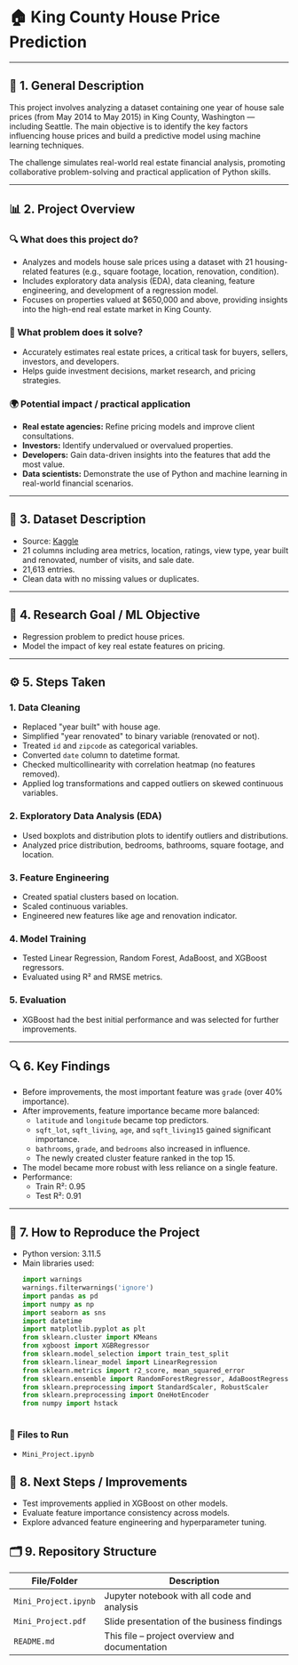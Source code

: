 # 🏠 King County House Price Prediction

---

## 📌 1. General Description

This project involves analyzing a dataset containing one year of house sale prices (from May 2014 to May 2015) in King County, Washington — including Seattle. The main objective is to identify the key factors influencing house prices and build a predictive model using machine learning techniques.

The challenge simulates real-world real estate financial analysis, promoting collaborative problem-solving and practical application of Python skills.

---

## 📊 2. Project Overview

### 🔍 What does this project do?

- Analyzes and models house sale prices using a dataset with 21 housing-related features (e.g., square footage, location, renovation, condition).
- Includes exploratory data analysis (EDA), data cleaning, feature engineering, and development of a regression model.
- Focuses on properties valued at $650,000 and above, providing insights into the high-end real estate market in King County.

### 🎯 What problem does it solve?

- Accurately estimates real estate prices, a critical task for buyers, sellers, investors, and developers.
- Helps guide investment decisions, market research, and pricing strategies.

### 🌍 Potential impact / practical application

- **Real estate agencies:** Refine pricing models and improve client consultations.
- **Investors:** Identify undervalued or overvalued properties.
- **Developers:** Gain data-driven insights into the features that add the most value.
- **Data scientists:** Demonstrate the use of Python and machine learning in real-world financial scenarios.

---

## 📁 3. Dataset Description

- Source: [Kaggle](https://www.kaggle.com/datasets/minasameh55/king-country-houses-aa)
- 21 columns including area metrics, location, ratings, view type, year built and renovated, number of visits, and sale date.
- 21,613 entries.
- Clean data with no missing values or duplicates.

---

## 🎯 4. Research Goal / ML Objective

- Regression problem to predict house prices.
- Model the impact of key real estate features on pricing.

---

## ⚙️ 5. Steps Taken

### 1. Data Cleaning
- Replaced "year built" with house age.
- Simplified "year renovated" to binary variable (renovated or not).
- Treated `id` and `zipcode` as categorical variables.
- Converted `date` column to datetime format.
- Checked multicollinearity with correlation heatmap (no features removed).
- Applied log transformations and capped outliers on skewed continuous variables.

### 2. Exploratory Data Analysis (EDA)
- Used boxplots and distribution plots to identify outliers and distributions.
- Analyzed price distribution, bedrooms, bathrooms, square footage, and location.

### 3. Feature Engineering
- Created spatial clusters based on location.
- Scaled continuous variables.
- Engineered new features like age and renovation indicator.

### 4. Model Training
- Tested Linear Regression, Random Forest, AdaBoost, and XGBoost regressors.
- Evaluated using R² and RMSE metrics.

### 5. Evaluation
- XGBoost had the best initial performance and was selected for further improvements.

---

## 🔍 6. Key Findings

- Before improvements, the most important feature was `grade` (over 40% importance).
- After improvements, feature importance became more balanced:
  - `latitude` and `longitude` became top predictors.
  - `sqft_lot`, `sqft_living`, `age`, and `sqft_living15` gained significant importance.
  - `bathrooms`, `grade`, and `bedrooms` also increased in influence.
  - The newly created cluster feature ranked in the top 15.
- The model became more robust with less reliance on a single feature.
- Performance:
  - Train R²: 0.95
  - Test R²: 0.91

---

## 🧪 7. How to Reproduce the Project

- Python version: 3.11.5
- Main libraries used:
  ```python
  import warnings
  warnings.filterwarnings('ignore')
  import pandas as pd
  import numpy as np
  import seaborn as sns
  import datetime
  import matplotlib.pyplot as plt
  from sklearn.cluster import KMeans
  from xgboost import XGBRegressor
  from sklearn.model_selection import train_test_split
  from sklearn.linear_model import LinearRegression
  from sklearn.metrics import r2_score, mean_squared_error
  from sklearn.ensemble import RandomForestRegressor, AdaBoostRegressor
  from sklearn.preprocessing import StandardScaler, RobustScaler
  from sklearn.preprocessing import OneHotEncoder
  from numpy import hstack
 
### 🧾 Files to Run

- `Mini_Project.ipynb`

## 🚀 8. Next Steps / Improvements

- Test improvements applied in XGBoost on other models.
- Evaluate feature importance consistency across models.
- Explore advanced feature engineering and hyperparameter tuning.

## 🗂️ 9. Repository Structure

| File/Folder               | Description                                         |
|---------------------------|-----------------------------------------------------|
| `Mini_Project.ipynb`      | Jupyter notebook with all code and analysis         |
| `Mini_Project.pdf`        | Slide presentation of the business findings         |
| `README.md`               | This file – project overview and documentation      |
